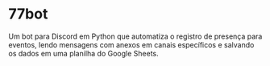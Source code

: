 # 77bot
Um bot para Discord em Python que automatiza o registro de presença para eventos, lendo mensagens com anexos em canais específicos e salvando os dados em uma planilha do Google Sheets.
